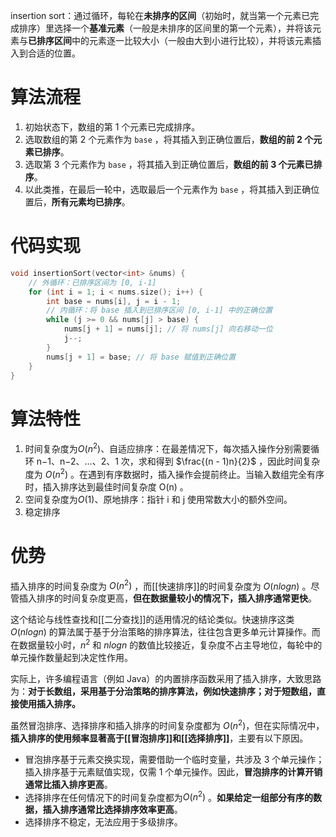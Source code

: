 insertion sort：通过循环，每轮在**未排序的区间**（初始时，就当第一个元素已完成排序）里选择一个**基准元素**（一般是未排序的区间里的第一个元素），并将该元素与**已排序区间**中的元素逐一比较大小（一般由大到小进行比较），并将该元素插入到合适的位置。
# 算法流程
1. 初始状态下，数组的第 1 个元素已完成排序。
2. 选取数组的第 2 个元素作为 `base` ，将其插入到正确位置后，**数组的前 2 个元素已排序**。
3. 选取第 3 个元素作为 `base` ，将其插入到正确位置后，**数组的前 3 个元素已排序**。
4. 以此类推，在最后一轮中，选取最后一个元素作为 `base` ，将其插入到正确位置后，**所有元素均已排序**。

# 代码实现
```cpp
void insertionSort(vector<int> &nums) {
    // 外循环：已排序区间为 [0, i-1]
    for (int i = 1; i < nums.size(); i++) {
        int base = nums[i], j = i - 1;
        // 内循环：将 base 插入到已排序区间 [0, i-1] 中的正确位置
        while (j >= 0 && nums[j] > base) {
            nums[j + 1] = nums[j]; // 将 nums[j] 向右移动一位
            j--;
        }
        nums[j + 1] = base; // 将 base 赋值到正确位置
    }
}
```

# 算法特性
1. 时间复杂度为$O(n^2)$、自适应排序：在最差情况下，每次插入操作分别需要循环 n−1、n−2、…、2、1 次，求和得到 $\frac{(n - 1)n}{2}$ ，因此时间复杂度为 $O(n^2)$ 。在遇到有序数据时，插入操作会提前终止。当输入数组完全有序时，插入排序达到最佳时间复杂度 O(n) 。
2.  空间复杂度为$O(1)$、原地排序：指针 i 和 j 使用常数大小的额外空间。
3. 稳定排序

# 优势
插入排序的时间复杂度为 $O(n^2)$ ，而[[快速排序]]的时间复杂度为 $O(nlog⁡n)$ 。尽管插入排序的时间复杂度更高，**但在数据量较小的情况下，插入排序通常更快**。

这个结论与线性查找和[[二分查找]]的适用情况的结论类似。快速排序这类$O(nlog⁡n)$ 的算法属于基于分治策略的排序算法，往往包含更多单元计算操作。而在数据量较小时，$n^2$ 和 $nlog⁡n$ 的数值比较接近，复杂度不占主导地位，每轮中的单元操作数量起到决定性作用。

实际上，许多编程语言（例如 Java）的内置排序函数采用了插入排序，大致思路为：**对于长数组，采用基于分治策略的排序算法，例如快速排序；对于短数组，直接使用插入排序。**

虽然冒泡排序、选择排序和插入排序的时间复杂度都为 $O(n^2)$，但在实际情况中，**插入排序的使用频率显著高于[[冒泡排序]]和[[选择排序]]**，主要有以下原因。
- 冒泡排序基于元素交换实现，需要借助一个临时变量，共涉及 3 个单元操作；插入排序基于元素赋值实现，仅需 1 个单元操作。因此，**冒泡排序的计算开销通常比插入排序更高**。
- 选择排序在任何情况下的时间复杂度都为$O(n^2)$ 。**如果给定一组部分有序的数据，插入排序通常比选择排序效率更高**。
- 选择排序不稳定，无法应用于多级排序。
